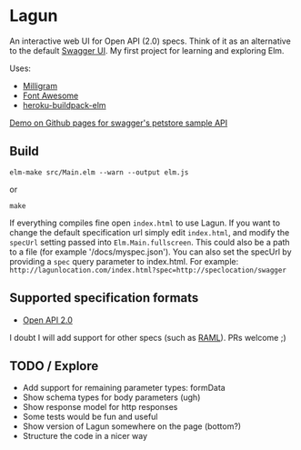 # Lagun

An interactive web UI for Open API (2.0) specs. Think of it as an alternative to the default [Swagger UI](https://github.com/swagger-api/swagger-ui).
My first project for learning and exploring Elm.

Uses:

- [Milligram](https://milligram.github.io/)
- [Font Awesome](https://fortawesome.github.io/Font-Awesome/)
- [heroku-buildpack-elm](https://github.com/srid/heroku-buildpack-elm)

[Demo on Github pages for swagger's petstore sample API](http://vorce.github.io/lagun/)

## Build

    elm-make src/Main.elm --warn --output elm.js

or

    make

If everything compiles fine open `index.html` to use Lagun.
If you want to change the default specification url simply edit `index.html`, and modify the `specUrl` setting passed into `Elm.Main.fullscreen`.
This could also be a path to a file (for example '/docs/myspec.json'). You can also set the specUrl by providing a `spec` query parameter to index.html.
For example: `http://lagunlocation.com/index.html?spec=http://speclocation/swagger`

## Supported specification formats

- [Open API 2.0](https://github.com/OAI/OpenAPI-Specification/blob/master/versions/2.0.md)

I doubt I will add support for other specs (such as [RAML](http://raml.org/)). PRs welcome ;)

## TODO / Explore

- Add support for remaining parameter types: formData
- Show schema types for body parameters (ugh)
- Show response model for http responses
- Some tests would be fun and useful
- Show version of Lagun somewhere on the page (bottom?)
- Structure the code in a nicer way

